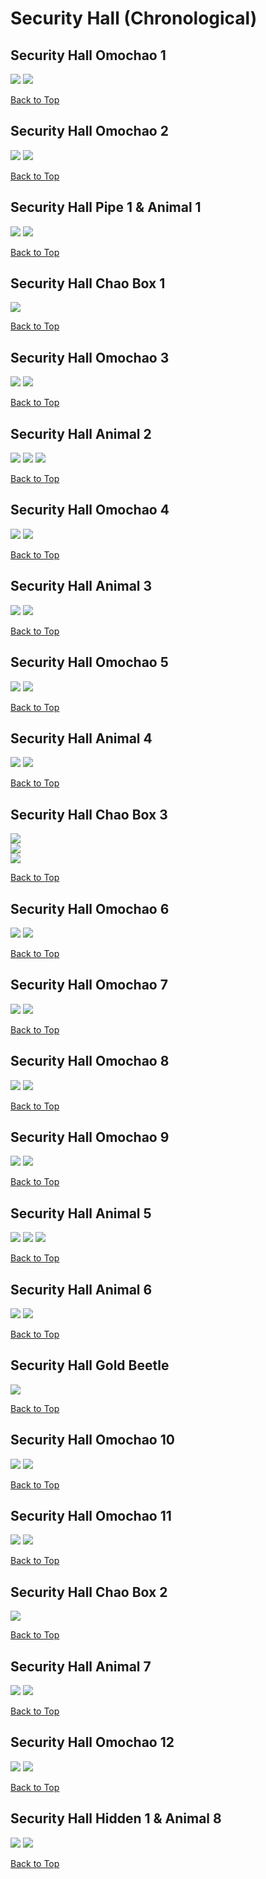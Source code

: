 # Security Hall (Chronological)

## Security Hall Omochao 1
![](../SecurityHall/Omochao-1st-Far.webp)
![](../SecurityHall/Omochao-1st-Close.webp)

[Back to Top](#)

## Security Hall Omochao 2
![](../SecurityHall/Omochao-2nd-Far.webp)
![](../SecurityHall/Omochao-2nd-Close.webp)

[Back to Top](#)

## Security Hall Pipe 1 & Animal 1
![](../SecurityHall/Animal-1st-Far.webp)
![](../SecurityHall/Animal-1st-Close.webp)

[Back to Top](#)

## Security Hall Chao Box 1
![](../SecurityHall/Chaobox-1st-Close.webp)  

[Back to Top](#)

## Security Hall Omochao 3
![](../SecurityHall/Omochao-3rd-Far.webp)
![](../SecurityHall/Omochao-3rd-Close.webp)

[Back to Top](#)

## Security Hall Animal 2
![](../SecurityHall/Animal-2nd-Far1.webp)
![](../SecurityHall/Animal-2nd-Far2.webp)
![](../SecurityHall/Animal-2nd-Close.webp)

[Back to Top](#)

## Security Hall Omochao 4
![](../SecurityHall/Omochao-4th-Far.webp)
![](../SecurityHall/Omochao-4th-Close.webp)

[Back to Top](#)

## Security Hall Animal 3
![](../SecurityHall/Animal-3rd-Far.webp)
![](../SecurityHall/Animal-3rd-Close.webp)

[Back to Top](#)

## Security Hall Omochao 5
![](../SecurityHall/Omochao-5th-Far.webp)
![](../SecurityHall/Omochao-5th-Close.webp)

[Back to Top](#)

## Security Hall Animal 4
![](../SecurityHall/Animal-4th-Far.webp)
![](../SecurityHall/Animal-4th-Close.webp)

[Back to Top](#)

## Security Hall Chao Box 3
![](../SecurityHall/Chaobox-3rd-Far.webp)  
![](../SecurityHall/Chaobox-3rd-Far2.webp)  
![](../SecurityHall/Chaobox-3rd-Close.webp)

[Back to Top](#)

## Security Hall Omochao 6
![](../SecurityHall/Omochao-6th-Far.webp)
![](../SecurityHall/Omochao-6th-Close.webp)

[Back to Top](#)

## Security Hall Omochao 7
![](../SecurityHall/Omochao-7th-Far.webp)
![](../SecurityHall/Omochao-7th-Close.webp)

[Back to Top](#)

## Security Hall Omochao 8
![](../SecurityHall/Omochao-8th-Far.webp)
![](../SecurityHall/Omochao-8th-Close.webp)

[Back to Top](#)

## Security Hall Omochao 9
![](../SecurityHall/Omochao-9th-Far.webp)
![](../SecurityHall/Omochao-9th-Close.webp)

[Back to Top](#)

## Security Hall Animal 5
![](../SecurityHall/Animal-5th-Far1.webp)
![](../SecurityHall/Animal-5th-Far2.webp)
![](../SecurityHall/Animal-5th-Close.webp)

[Back to Top](#)

## Security Hall Animal 6
![](../SecurityHall/Animal-6th-Far.webp)
![](../SecurityHall/Animal-6th-Close.webp)

[Back to Top](#)

## Security Hall Gold Beetle
![](../SecurityHall/GoldBeetle-Close.webp)

[Back to Top](#)

## Security Hall Omochao 10
![](../SecurityHall/Omochao-10th-Far.webp)
![](../SecurityHall/Omochao-10th-Close.webp)

[Back to Top](#)

## Security Hall Omochao 11
![](../SecurityHall/Omochao-11th-Far.webp)
![](../SecurityHall/Omochao-11th-Close.webp)

[Back to Top](#)

## Security Hall Chao Box 2
![](../SecurityHall/Chaobox-2nd-Close.webp)  

[Back to Top](#)

## Security Hall Animal 7
![](../SecurityHall/Animal-7th-Far.webp)
![](../SecurityHall/Animal-7th-Close.webp)

[Back to Top](#)

## Security Hall Omochao 12
![](../SecurityHall/Omochao-12th-Far.webp)
![](../SecurityHall/Omochao-12th-Close.webp)

[Back to Top](#)

## Security Hall Hidden 1 & Animal 8
![](../SecurityHall/Animal-8th-Far.webp)
![](../SecurityHall/Animal-8th-Close.webp)

[Back to Top](#)
